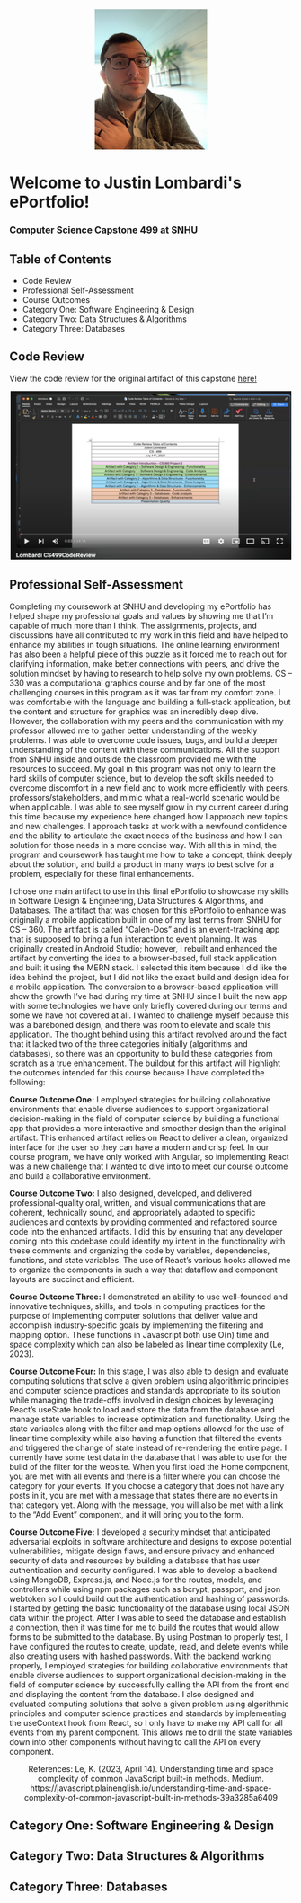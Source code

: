 <center>
  <img src="ProfilePhoto.jpeg" height=250 width=200>
</center>

# Welcome to Justin Lombardi's ePortfolio!

### Computer Science Capstone 499 at SNHU

## Table of Contents
<ul>
  <li>Code Review</li>
  <li>Professional Self-Assessment</li>
  <li>Course Outcomes</li>
  <li>Category One: Software Engineering & Design</li>
  <li>Category Two: Data Structures & Algorithms</li>
  <li>Category Three: Databases</li>
</ul>

## Code Review 
View the code review for the original artifact of this capstone <a href="https://youtu.be/wBpu8ryyRQ0" title="here!">here!</a>
<center><a href="https://youtu.be/wBpu8ryyRQ0"><img src="CodeReviewThumbnail.png" height=300 width=500></a></center>

## Professional Self-Assessment

Completing my coursework at SNHU and developing my ePortfolio has helped shape my professional goals and values by showing me that I’m capable of much more than I think. The assignments, projects, and discussions have all contributed to my work in this field and have helped to enhance my abilities in tough situations. The online learning environment has also been a helpful piece of this puzzle as it forced me to reach out for clarifying information, make better connections with peers, and drive the solution mindset by having to research to help solve my own problems. CS – 330 was a computational graphics course and by far one of the most challenging courses in this program as it was far from my comfort zone. I was comfortable with the language and building a full-stack application, but the content and structure for graphics was  an incredibly deep dive. However, the collaboration with my peers and the communication with my professor allowed me to gather better understanding of the weekly problems. I was able to overcome code issues, bugs, and build a deeper understanding of the content with these communications. All the support from SNHU inside and outside the classroom provided me with the resources to succeed. My goal in this program was not only to learn the hard skills of computer science, but to develop the soft skills needed to overcome discomfort in a new field and to work more efficiently with peers, professors/stakeholders, and mimic what a real-world scenario would be when applicable. I was able to see myself grow in my current career during this time because my experience here changed how I approach new topics and new challenges. I approach tasks at work with a newfound confidence and the ability to articulate the exact needs of the business and how I can solution for those needs in a more concise way. With all this in mind, the program and coursework has taught me how to take a concept, think deeply about the solution, and build a product in many ways to best solve for a problem, especially for these final enhancements.

I chose one main artifact to use in this final ePortfolio to showcase my skills in Software Design & Engineering, Data Structures & Algorithms, and Databases. The artifact that was chosen for this ePortfolio to enhance was originally a mobile application built in one of my last terms from SNHU for CS – 360. The artifact is called “Calen-Dos” and is an event-tracking app that is supposed to bring a fun interaction to event planning. It was originally created in Android Studio; however, I rebuilt and enhanced the artifact by converting the idea to a browser-based, full stack application and built it using the MERN stack. I selected this item because I did like the idea behind the project, but I did not like the exact build and design idea for a mobile application. The conversion to a browser-based application will show the growth I’ve had during my time at SNHU since I built the new app with some technologies we have only briefly covered during our terms and some we have not covered at all. I wanted to challenge myself because this was a bareboned design, and there was room to elevate and scale this application. The thought behind using this artifact revolved around the fact that it lacked two of the three categories initially (algorithms and databases), so there was an opportunity to build these categories from scratch as a true enhancement. The buildout for this artifact will highlight the outcomes intended for this course because I have completed the following: 

**Course Outcome One:**
I employed strategies for building collaborative environments that enable diverse audiences to support organizational decision-making in the field of computer science by building a functional app that provides a more interactive and smoother design than the original artifact. This enhanced artifact relies on React to deliver a clean, organized interface for the user so they can have a modern and crisp feel. In our course program, we have only worked with Angular, so implementing React was a new challenge that I wanted to dive into to meet our course outcome and build a collaborative environment. 

**Course Outcome Two:**
I also designed, developed, and delivered professional-quality oral, written, and visual communications that are coherent, technically sound, and appropriately adapted to specific audiences and contexts by providing commented and refactored source code into the enhanced artifacts. I did this by ensuring that any developer coming into this codebase could identify my intent in the functionality with these comments and organizing the code by variables, dependencies, functions, and state variables. The use of React’s various hooks allowed me to organize the components in such a way that dataflow and component layouts are succinct and efficient.

**Course Outcome Three:**
I demonstrated an ability to use well-founded and innovative techniques, skills, and tools in computing practices for the purpose of implementing computer solutions that deliver value and accomplish industry-specific goals by implementing the filtering and mapping option. These functions in Javascript both use O(n) time and space complexity which can also be labeled as linear time complexity (Le, 2023). 

**Course Outcome Four:**
In this stage, I was also able to design and evaluate computing solutions that solve a given problem using algorithmic principles and computer science practices and standards appropriate to its solution while managing the trade-offs involved in design choices by leveraging React’s useState hook to load and store the data from the database and manage state variables to increase optimization and functionality. Using the state variables along with the filter and map options allowed for the use of linear time complexity while also having a function that filtered the events and triggered the change of state instead of re-rendering the entire page. I currently have some test data in the database that I was able to use for the build of the filter for the website. When you first load the Home component, you are met with all events and there is a filter where you can choose the category for your events. If you choose a category that does not have any posts in it, you are met with a message that states there are no events in that category yet. Along with the message, you will also be met with a link to the “Add Event” component, and it will bring you to the form.

**Course Outcome Five:**
I developed a security mindset that anticipated adversarial exploits in software architecture and designs to expose potential vulnerabilities, mitigate design flaws, and ensure privacy and enhanced security of data and resources by building a database that has user authentication and security configured. I was able to develop a backend using MongoDB, Express.js, and Node.js for the routes, models, and controllers while using npm packages such as bcrypt, passport, and json webtoken so I could build out the authentication and hashing of passwords. I started by getting the basic functionality of the database using local JSON data within the project. After I was able to seed the database and establish a connection, then it was time for me to build the routes that would allow forms to be submitted to the database. By using Postman to properly test, I have configured the routes to create, update, read, and delete events while also creating users with hashed passwords. With the backend working properly, I employed strategies for building collaborative environments that enable diverse audiences to support organizational decision-making in the field of computer science by successfully calling the API from the front end and displaying the content from the database. I also designed and evaluated computing solutions that solve a given problem using algorithmic principles and computer science practices and standards by implementing the useContext hook from React, so I only have to make my API call for all events from my parent component. This allows me to drill the state variables down into other components without having to call the API on every component.

<center>References:
Le, K. (2023, April 14). Understanding time and space complexity of common JavaScript built-in methods. Medium. https://javascript.plainenglish.io/understanding-time-and-space-complexity-of-common-javascript-built-in-methods-39a3285a6409</center>

## Category One: Software Engineering & Design

## Category Two: Data Structures & Algorithms

## Category Three: Databases
 


